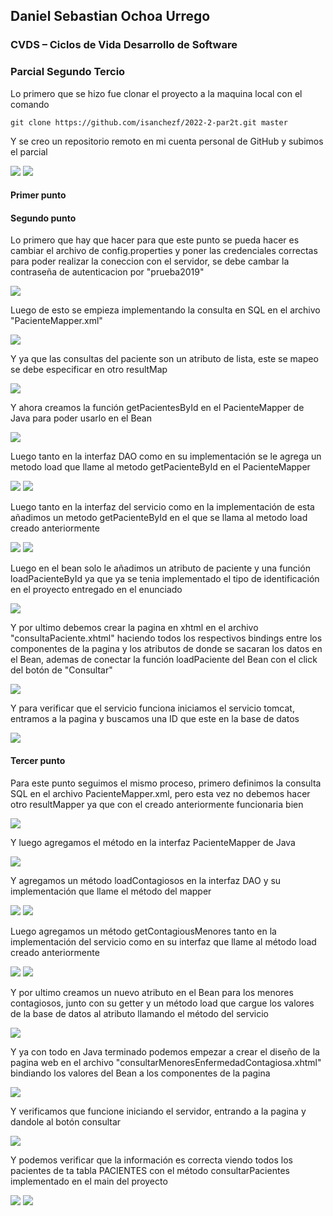 ## Daniel Sebastian Ochoa Urrego

### CVDS – Ciclos de Vida Desarrollo de Software
### Parcial Segundo Tercio

Lo primero que se hizo fue clonar el proyecto a la maquina local con el comando 

    git clone https://github.com/isanchezf/2022-2-par2t.git master

Y se creo un repositorio remoto en mi cuenta personal de GitHub y subimos el parcial

![](./img/RepositoryCreation.png)
![](./img/RepositoryFirstScreen.png)

#### Primer punto



#### Segundo punto

Lo primero que hay que hacer para que este punto se pueda hacer es cambiar el archivo de config.properties y poner las credenciales correctas para poder realizar la coneccion con el servidor, se debe cambar la contraseña de autenticacion por "prueba2019"

![](./img/configFile.png)

Luego de esto se empieza implementando la consulta en SQL en el archivo "PacienteMapper.xml" 

![](./img/xmlSQLSentence.png)

Y ya que las consultas del paciente son un atributo de lista, este se mapeo se debe especificar en otro resultMap

![](./img/ConsultaSQL.png)

Y ahora creamos la función getPacientesById en el PacienteMapper de Java para poder usarlo en el Bean

![](./img/PacienteMapperJava.png)

Luego tanto en la interfaz DAO como en su implementación se le agrega un metodo load que llame al metodo getPacienteById en el PacienteMapper

![](./img/DAOPacienteById.png)
![](./img/DAOPacienteIdImpl.png)

Luego tanto en la interfaz del servicio como en la implementación de esta añadimos un metodo getPacienteById en el que se llama al metodo load creado anteriormente

![](./img/ServicioPacienteById.png)
![](./img/ServicioPacienteByIdImpl.png)

Luego en el bean solo le añadimos un atributo de paciente y una función loadPacienteById ya que ya se tenia implementado el tipo de identificación en el proyecto entregado en el enunciado

![](./img/PacienteByIdBean.png)

Y por ultimo debemos crear la pagina en xhtml en el archivo "consultaPaciente.xhtml" haciendo todos los respectivos bindings entre los componentes de la pagina y los atributos de donde se sacaran los
datos en el Bean, ademas de conectar la función loadPaciente del Bean con el click del botón de "Consultar"

![](./img/ConsultaPacientesXHTML.png)

Y para verificar que el servicio funciona iniciamos el servicio tomcat, entramos a la pagina y buscamos una ID que este en la base de datos

![](./img/Punto2Funcionando.png)

#### Tercer punto 

Para este punto seguimos el mismo proceso, primero definimos la consulta SQL en el archivo PacienteMapper.xml, pero esta vez no debemos hacer otro resultMapper ya que con el creado anteriormente funcionaria bien

![](./img/ConsultaEnfermos.png)

Y luego agregamos el método en la interfaz PacienteMapper de Java

![](./img/ContagiososPacienteMapper.png)

Y agregamos un método loadContagiosos en la interfaz DAO y su implementación que llame el método del mapper

![](./img/DAOContagiosos.png)
![](./img/DAOBatisContagiosos.png)

Luego agregamos un método getContagiousMenores tanto en la implementación del servicio como en su interfaz que llame al método load creado anteriormente

![](./img/ServicioIntefazContagiosa.png)
![](./img/ServicioImplContagiosa.png)

Y por ultimo creamos un nuevo atributo en el Bean para los menores contagiosos, junto con su getter y un método load que cargue los valores de la base de datos al atributo llamando el método del servicio

![](./img/BeanContagiosos.png)

Y ya con todo en Java terminado podemos empezar a crear el diseño de la pagina web en el archivo "consultarMenoresEnfermedadContagiosa.xhtml" bindiando los valores del Bean a los componentes de la pagina

![](./img/XHTMLContagioso.png)

Y verificamos que funcione iniciando el servidor, entrando a la pagina y dandole al botón consultar 

![](./img/WebContagiosa.png)

Y podemos verificar que la información es correcta viendo todos los pacientes de ta tabla PACIENTES con el método consultarPacientes implementado en el main del proyecto

![](./img/MainJava.png)
![](./img/MainResult.png)
